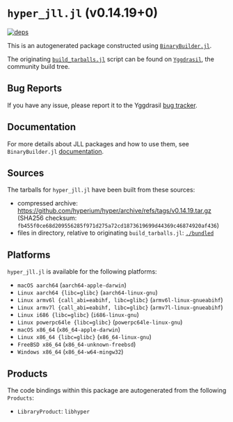# `hyper_jll.jl` (v0.14.19+0)

[![deps](https://juliahub.com/docs/hyper_jll/deps.svg)](https://juliahub.com/ui/Packages/hyper_jll/qoBuv?page=2)

This is an autogenerated package constructed using [`BinaryBuilder.jl`](https://github.com/JuliaPackaging/BinaryBuilder.jl).

The originating [`build_tarballs.jl`](https://github.com/JuliaPackaging/Yggdrasil/blob/0fe599b550c6ebaf293fed436993f61ac80a937d/H/hyper/build_tarballs.jl) script can be found on [`Yggdrasil`](https://github.com/JuliaPackaging/Yggdrasil/), the community build tree.

## Bug Reports

If you have any issue, please report it to the Yggdrasil [bug tracker](https://github.com/JuliaPackaging/Yggdrasil/issues).

## Documentation

For more details about JLL packages and how to use them, see `BinaryBuilder.jl` [documentation](https://docs.binarybuilder.org/stable/jll/).

## Sources

The tarballs for `hyper_jll.jl` have been built from these sources:

* compressed archive: https://github.com/hyperium/hyper/archive/refs/tags/v0.14.19.tar.gz (SHA256 checksum: `fb455f0ce68d209556285f971d275a72cd1873619699d44369c46874920af436`)
* files in directory, relative to originating `build_tarballs.jl`: [`./bundled`](https://github.com/JuliaPackaging/Yggdrasil/tree/0fe599b550c6ebaf293fed436993f61ac80a937d/H/hyper/bundled)

## Platforms

`hyper_jll.jl` is available for the following platforms:

* `macOS aarch64` (`aarch64-apple-darwin`)
* `Linux aarch64 {libc=glibc}` (`aarch64-linux-gnu`)
* `Linux armv6l {call_abi=eabihf, libc=glibc}` (`armv6l-linux-gnueabihf`)
* `Linux armv7l {call_abi=eabihf, libc=glibc}` (`armv7l-linux-gnueabihf`)
* `Linux i686 {libc=glibc}` (`i686-linux-gnu`)
* `Linux powerpc64le {libc=glibc}` (`powerpc64le-linux-gnu`)
* `macOS x86_64` (`x86_64-apple-darwin`)
* `Linux x86_64 {libc=glibc}` (`x86_64-linux-gnu`)
* `FreeBSD x86_64` (`x86_64-unknown-freebsd`)
* `Windows x86_64` (`x86_64-w64-mingw32`)

## Products

The code bindings within this package are autogenerated from the following `Products`:

* `LibraryProduct`: `libhyper`
